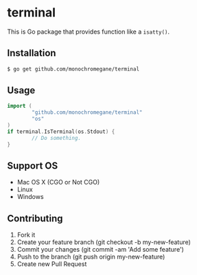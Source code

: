 # terminal

This is Go package that provides function like a `isatty()`.

## Installation

```sh
$ go get github.com/monochromegane/terminal
```

## Usage

```go
import (
        "github.com/monochromegane/terminal"
        "os"
)
if terminal.IsTerminal(os.Stdout) {
        // Do something.
}
```

## Support OS

- Mac OS X (CGO or Not CGO)
- Linux
- Windows


## Contributing

1. Fork it
2. Create your feature branch (git checkout -b my-new-feature)
3. Commit your changes (git commit -am 'Add some feature')
4. Push to the branch (git push origin my-new-feature)
5. Create new Pull Request

